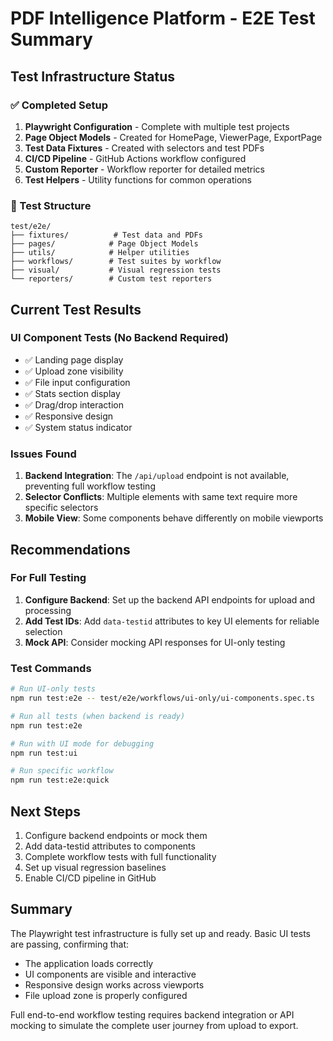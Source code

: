 # PDF Intelligence Platform - E2E Test Summary

## Test Infrastructure Status

### ✅ Completed Setup
1. **Playwright Configuration** - Complete with multiple test projects
2. **Page Object Models** - Created for HomePage, ViewerPage, ExportPage
3. **Test Data Fixtures** - Created with selectors and test PDFs
4. **CI/CD Pipeline** - GitHub Actions workflow configured
5. **Custom Reporter** - Workflow reporter for detailed metrics
6. **Test Helpers** - Utility functions for common operations

### 📁 Test Structure
```
test/e2e/
├── fixtures/          # Test data and PDFs
├── pages/            # Page Object Models
├── utils/            # Helper utilities
├── workflows/        # Test suites by workflow
├── visual/           # Visual regression tests
└── reporters/        # Custom test reporters
```

## Current Test Results

### UI Component Tests (No Backend Required)
- ✅ Landing page display
- ✅ Upload zone visibility
- ✅ File input configuration
- ✅ Stats section display
- ✅ Drag/drop interaction
- ✅ Responsive design
- ✅ System status indicator

### Issues Found
1. **Backend Integration**: The `/api/upload` endpoint is not available, preventing full workflow testing
2. **Selector Conflicts**: Multiple elements with same text require more specific selectors
3. **Mobile View**: Some components behave differently on mobile viewports

## Recommendations

### For Full Testing
1. **Configure Backend**: Set up the backend API endpoints for upload and processing
2. **Add Test IDs**: Add `data-testid` attributes to key UI elements for reliable selection
3. **Mock API**: Consider mocking API responses for UI-only testing

### Test Commands
```bash
# Run UI-only tests
npm run test:e2e -- test/e2e/workflows/ui-only/ui-components.spec.ts

# Run all tests (when backend is ready)
npm run test:e2e

# Run with UI mode for debugging
npm run test:ui

# Run specific workflow
npm run test:e2e:quick
```

## Next Steps
1. Configure backend endpoints or mock them
2. Add data-testid attributes to components
3. Complete workflow tests with full functionality
4. Set up visual regression baselines
5. Enable CI/CD pipeline in GitHub

## Summary
The Playwright test infrastructure is fully set up and ready. Basic UI tests are passing, confirming that:
- The application loads correctly
- UI components are visible and interactive
- Responsive design works across viewports
- File upload zone is properly configured

Full end-to-end workflow testing requires backend integration or API mocking to simulate the complete user journey from upload to export.